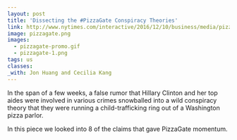 ```yaml
---
layout: post
title: 'Dissecting the #PizzaGate Conspiracy Theories'
link: http://www.nytimes.com/interactive/2016/12/10/business/media/pizzagate.html
image: pizzagate.png
images:
  - pizzagate-promo.gif
  - pizzagate-1.png
tags: us
classes:
_with: Jon Huang and Cecilia Kang
---
```


In the span of a few weeks, a false rumor that Hillary Clinton and her top aides were involved in various crimes snowballed into a wild conspiracy theory that they were running a child-trafficking ring out of a Washington pizza parlor.

In this piece we looked into 8 of the claims that gave PizzaGate momentum.
